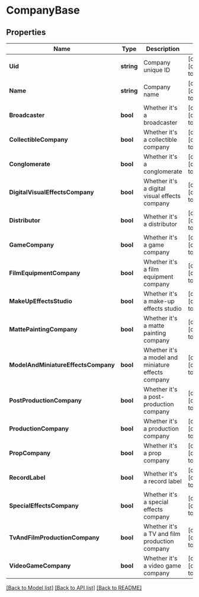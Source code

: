 # CompanyBase

## Properties
Name | Type | Description | Notes
------------ | ------------- | ------------- | -------------
**Uid** | **string** | Company unique ID | [optional] [default to null]
**Name** | **string** | Company name | [optional] [default to null]
**Broadcaster** | **bool** | Whether it&#39;s a broadcaster | [optional] [default to null]
**CollectibleCompany** | **bool** | Whether it&#39;s a collectible company | [optional] [default to null]
**Conglomerate** | **bool** | Whether it&#39;s a conglomerate | [optional] [default to null]
**DigitalVisualEffectsCompany** | **bool** | Whether it&#39;s a digital visual effects company | [optional] [default to null]
**Distributor** | **bool** | Whether it&#39;s a distributor | [optional] [default to null]
**GameCompany** | **bool** | Whether it&#39;s a game company | [optional] [default to null]
**FilmEquipmentCompany** | **bool** | Whether it&#39;s a film equipment company | [optional] [default to null]
**MakeUpEffectsStudio** | **bool** | Whether it&#39;s a make-up effects studio | [optional] [default to null]
**MattePaintingCompany** | **bool** | Whether it&#39;s a matte painting company | [optional] [default to null]
**ModelAndMiniatureEffectsCompany** | **bool** | Whether it&#39;s a model and miniature effects company | [optional] [default to null]
**PostProductionCompany** | **bool** | Whether it&#39;s a post-production company | [optional] [default to null]
**ProductionCompany** | **bool** | Whether it&#39;s a production company | [optional] [default to null]
**PropCompany** | **bool** | Whether it&#39;s a prop company | [optional] [default to null]
**RecordLabel** | **bool** | Whether it&#39;s a record label | [optional] [default to null]
**SpecialEffectsCompany** | **bool** | Whether it&#39;s a special effects company | [optional] [default to null]
**TvAndFilmProductionCompany** | **bool** | Whether it&#39;s a TV and film production company | [optional] [default to null]
**VideoGameCompany** | **bool** | Whether it&#39;s a video game company | [optional] [default to null]

[[Back to Model list]](../README.md#documentation-for-models) [[Back to API list]](../README.md#documentation-for-api-endpoints) [[Back to README]](../README.md)


